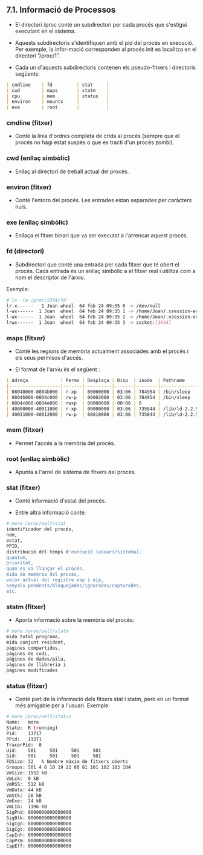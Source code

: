 ## 7.1. Informació de Processos‏
- El directori /proc conté un subdirectori per cada procés que s'estigui executant en el sistema.

- Aquests subdirectoris s'identifiquen amb el pid del procés en execució. Per exemple, la infor-mació corresponden al procés init es localitza en el directori “/proc/1”.

- Cada un d'aquests subdirectoris contenen els pseudo-fitxers i directoris següents:

```md
| cmdline    | fd         | stat     |
| cwd        | maps       | statm    |
| cpu        | mem        | status   |
| environ    | mounts     |          |
| exe        | root       |          |
``` 

### cmdline (fitxer)‏

- Conté la línia d'ordres completa de crida al procés (sempre que el procés no hagi estat suspès o que es tracti d'un procés zombi).

### cwd (enllaç simbòlic)‏

- Enllaç al directori de treball actual del procés. 

###  environ (fitxer)‏

- Conté l'entorn del procés. Les entrades estan separades per caràcters nuls. 

###  exe (enllaç simbòlic)‏

- Enllaça el fitxer binari que va ser executat a l'arrencar aquest procés.

###  fd (directori)‏

- Subdirectori que conté una entrada per cada fitxer que té obert el procés. Cada entrada és un enllaç simbòlic a el fitxer real i utilitza com a nom el descriptor de l'arxiu.
	
Exemple: 
```bash	
# ls -la /proc/2354/fd
lr-x------   1 Joan wheel  64 feb 24 09:35 0 -> /dev/null
l-wx------  1 Joan  wheel  64 feb 24 09:35 1 -> /home/Joan/.xsession-errors
l-wx------  1 Joan  wheel  64 feb 24 09:35 2 -> /home/Joan/.xsession-errors
lrwx------  1 Joan  wheel  64 feb 24 09:35 3 -> socket:[3634]
``` 

###  maps (fitxer)‏

- Conté les regions de memòria actualment associades amb el procés i els seus permisos d'accés.

- El format de l'arxiu és el següent :

```md
| Adreça            | Perms | Desplaça | Disp  | inode  | Pathname           |
|-------------------|-------|----------|-------|--------|--------------------|
| 08048000-0804b000 | r-xp  | 00000000 | 03:06 | 784954 | /bin/sleep         |
| 0804b000-0804c000 | rw-p  | 00002000 | 03:06 | 784954 | /bin/sleep         |
| 0804c000-0804e000 | rwxp  | 00000000 | 00:00 | 0      |                    |
| 40000000-40011000 | r-xp  | 00000000 | 03:06 | 735844 | /lib/ld-2.2.5.so   |
| 40011000-40012000 | rw-p  | 00010000 | 03:06 | 735844 | /lib/ld-2.2.5.so   |
```

###  mem (fitxer)‏

- Permet l'accés a la memòria del procés.

###  root (enllaç simbòlic)‏

- Apunta a l'arrel de sistema de fitxers del procés.

###  stat (fitxer)‏

- Conté informació d'estat del procés.

- Entre altra informació conté: 

```bash		
# more /proc/self/stat
identificador del procés, 
nom, 
estat, 
PPID, 
distribució del temps d'execució (usuari/sistema), 
quantum,
prioritat, 
quan es va llançar el procés, 
mida de memòria del procés, 
valor actual del registre esp i eip, 
senyals pendents/bloquejades/ignorades/capturades, 
etc.
``` 

###  statm (fitxer)‏

- Aporta informació sobre la memòria del procés: 

```bash		
# more /proc/self/statm
mida total programa, 
mida conjunt resident, 
pàgines compartides, 
pàgines de codi, 
pàgines de dades/pila, 
pàgines de llibreria i 
pàgines modificades
``` 
###  status (fitxer)‏

- Conté part de la informació dels fitxers stat i statm, però en un format més amigable per a l'usuari.
	Exemple:

```bash		
# more /proc/self/status
Name:   more
State:  R (running)‏
Pid:    13717
PPid:   13371
TracerPid:  0
Uid:    501     501     501     501
Gid:    501     501     501     501
FDSize: 32	 % Nombre màxim de fitxers oberts
Groups: 501 4 6 10 19 22 80 81 101 102 103 104 
VmSize: 1552 kB
VmLck:  0 kB
VmRSS:  512 kB
VmData: 44 kB
VmStk:  20 kB
VmExe:  24 kB
VmLib:  1196 kB
SigPnd: 0000000000000000
SigBlk: 0000000000000000
SigIgn: 8000000000000000
SigCgt: 0000000008080006
CapInh: 0000000000000000
CapPrm: 0000000000000000
CapEff: 0000000000000000
``` 